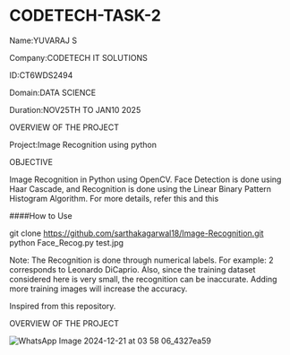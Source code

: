 # CODETECH-TASK-2

Name:YUVARAJ S

Company:CODETECH IT SOLUTIONS

ID:CT6WDS2494

Domain:DATA SCIENCE

Duration:NOV25TH TO JAN10 2025



OVERVIEW OF THE PROJECT

Project:Image Recognition using python

OBJECTIVE

Image Recognition in Python using OpenCV. Face Detection is done using Haar Cascade, and Recognition is done using the Linear Binary Pattern Histogram Algorithm. For more details, refer this and this

####How to Use

 git clone https://github.com/sarthakagarwal18/Image-Recognition.git
 python Face_Recog.py test.jpg


Note: The Recognition is done through numerical labels. For example: 2 corresponds to Leonardo DiCaprio. Also, since the training dataset considered here is very small, the recognition can be inaccurate. Adding more training images will increase the accuracy.

Inspired from this repository.







OVERVIEW OF THE PROJECT


![WhatsApp Image 2024-12-21 at 03 58 06_4327ea59](https://github.com/user-attachments/assets/2c77029d-6c08-4e4a-b3ce-914284675065)







